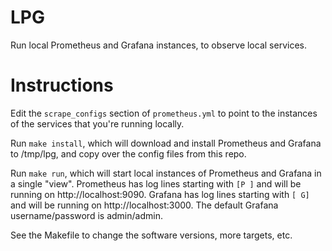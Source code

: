 # LPG

Run local Prometheus and Grafana instances, to observe local services.

# Instructions

Edit the `scrape_configs` section of `prometheus.yml` to point to the instances
of the services that you're running locally.

Run `make install`, which will download and install Prometheus and Grafana to
/tmp/lpg, and copy over the config files from this repo.

Run `make run`, which will start local instances of Prometheus and Grafana in a
single "view". Prometheus has log lines starting with `[P ]` and will be running
on http://localhost:9090. Grafana has log lines starting with `[ G]` and will be
running on http://localhost:3000. The default Grafana username/password is
admin/admin.

See the Makefile to change the software versions, more targets, etc.
